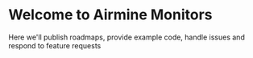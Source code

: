 # Welcome to Airmine Monitors #

Here we'll publish roadmaps, provide example code, handle issues and respond to feature requests
